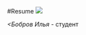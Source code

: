 #Resume
![](https://docs.google.com/document/d/1MxP0uW5UgeGC_XPEEHEUDEQr7G15o0Y9r5MmV-JQ2y8/edit?usp=sharing)

*<Бобров Илья* - студент
